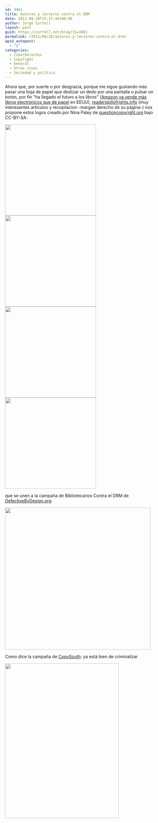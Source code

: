 ```yaml
---
id: 3461
title: Autores y lectores contra el DRM
date: 2011-08-28T15:27:44+00:00
author: Jorge Cortell
layout: post
guid: https://cortell.net/blog/?p=3461
permalink: /2011/08/28/autores-y-lectores-contra-el-drm/
wpsd_autopost:
  - "1"
categories:
  - CiberDerechos
  - Copyfight
  - General
  - Otras cosas
  - Sociedad y polí­tica
---
```

Ahora que, por suerte o por desgracia, porque me sigue gustando más pasar una hoja de papel que deslizar un dedo por una pantalla o pulsar un botón, por fin "ha llegado el futuro a los libros" (<a title="https://www.wired.co.uk/news/archive/2011-05/20/kindle-books-outsell-print-books" href="https://www.wired.co.uk/news/archive/2011-05/20/kindle-books-outsell-print-books" target="_blank">Amazon ya vende más libros electrónicos que de papel</a> en EEUU), <a title="https://readersbillofrights.info/" href="https://readersbillofrights.info/" target="_blank">readersbillofrights.info</a> (muy interesantes artículos y recopilacion -margen derecho de su página-) nos propone estos logos creado por Nina Paley de <a title="https://questioncopyright.org/" href="https://questioncopyright.org/" target="_blank">questioncopyright.org</a> bajo CC-BY-SA:

<img class="alignnone" title="Authors Against DRM" src="https://farm6.static.flickr.com/5218/5514954313_4ce557525f_o.png" alt="" width="300" height="300" /><img class="alignnone" title="AAD" src="https://farm6.static.flickr.com/5096/5515546820_61ccab0563_o.png" alt="" width="300" height="300" /><img class="alignnone" title="Readers Against DRM" src="https://farm6.static.flickr.com/5251/5512994776_505eea6eb3_o.png" alt="" width="300" height="300" /><img class="alignnone" title="RAD" src="https://farm6.static.flickr.com/5218/5512994760_b6478e776f_o.png" alt="" width="300" height="300" />

que se unen a la campaña de Bibliotecarios Contra el DRM de <a title="https://www.defectivebydesign.org/Librarians-Against-DRM" href="https://www.defectivebydesign.org/Librarians-Against-DRM" target="_blank">DefectiveByDesign.org</a>:

<img class="aligncenter" title="LAD" src="https://upload.wikimedia.org/wikipedia/commons/5/5b/Librarians_against_DRM_.png" alt="" width="480" height="468" />

Como dice la campaña de <a title="https://www.copysouth.org/" href="https://www.copysouth.org/" target="_blank">CopySouth</a>: ya está bien de criminalizar

<img class="aligncenter" title="Criminal" src="https://www.copysouth.org/en/posters/instructor.jpg" alt="" width="375" height="510" />